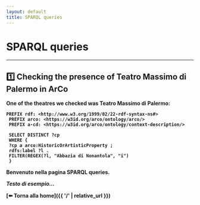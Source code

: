 ```yaml
---
layout: default
title: SPARQL queries
---
```


# <strong>SPARQL queries<strong>


---
## 1️⃣ Checking the presence of Teatro Massimo di Palermo in ArCo
One of the theatres we checked was Teatro Massimo di Palermo:

```sparql
PREFIX rdf: <http://www.w3.org/1999/02/22-rdf-syntax-ns#>
 PREFIX arco: <https://w3id.org/arco/ontology/arco/>
 PREFIX a-cd: <https://w3id.org/arco/ontology/context-description/>

 SELECT DISTINCT ?cp
 WHERE {
 ?cp a arco:HistoricOrArtisticProperty ;
 rdfs:label ?l .
 FILTER(REGEX(?l, "Abbazia di Nonantola", "i")
 }
```

Benvenuto nella pagina SPARQL queries.

_Testo di esempio…_

[⬅️ Torna alla home]({{ '/' | relative_url }})
